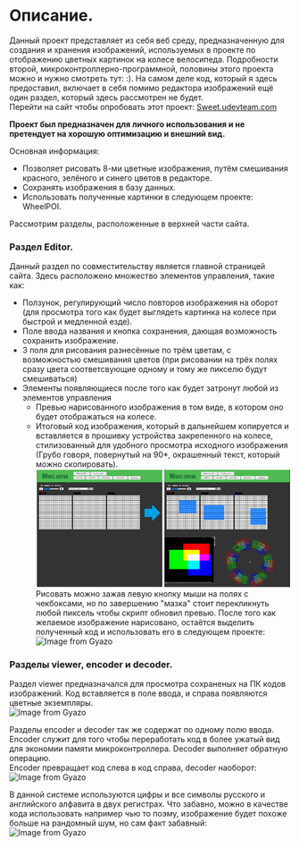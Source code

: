 # Описание.
Данный проект представляет из себя веб среду, предназначенную для создания и хранения изображений, используемых в проекте по отображению цветных картинок на колесе велосипеда. Подробности второй, микроконтроллерно-программной, половины этого проекта можно и нужно смотреть тут: :). На самом деле код, который я здесь предоставил, включает в себя помимо редактора изображений ещё один раздел, который здесь рассмотрен не будет.  
Перейти на сайт чтобы опробовать этот проект: [Sweet.udevteam.com](https://sweet.udevteam.com/)

**Проект был предназначен для личного использования и не претендует на хорошую оптимизацию и внешний вид.** 

Основная информация:
- Позволяет рисовать 8-ми цветные изображения, путём смешивания красного, зелёного и синего цветов в редакторе.
- Сохранять изображения в базу данных.
- Использовать полученные картинки в следующем проекте: WheelPOI.

Рассмотрим разделы, расположенные в верхней части сайта.

### Раздел Editor.
Данный раздел по совместительству является главной страницей сайта. Здесь расположено множество элементов управления, такие как: 
- Ползунок, регулирующий число повторов изображения на оборот (для просмотра того как будет выглядеть картинка на колесе при быстрой и медленной езде).
- Поле ввода названия и кнопка сохранения, дающая возможность сохранить изображение.
- 3 поля для рисования разнесённые по трём цветам, с возможностью смешивания цветов (при рисовании на трёх полях сразу цвета соответсвующие одному и тому же пикселю будут смешиваться)
- Элементы появляющиеся после того как будет затронут любой из элементов управления
    - Превью нарисованного изображения в том виде, в котором оно будет отображаться на колесе.
    - Итоговый код изображения, который в дальнейшем копируется и вставляется в прошивку устройства закрепенного на колесе, стилизованный для удобного просмотра исходного изображения (Грубо говоря, повернутый на 90*, окрашенный текст, который можно скопировать).  
![Interface](https://github.com/nanomikhail/wheelide/blob/master/images/img1.png) 
Рисовать можно зажав левую кнопку мыши на полях с чекбоксами, но по завершению "мазка" стоит перекликнуть любой пиксель чтобы скрипт обновил превью. После того как желаемое изображение нарисовано, остаётся выделить полученный код и использовать его в следующем проекте:  
![Image from Gyazo](https://i.gyazo.com/f0e0a22d1dce4f4148a238b5b36df5f8.gif)

### Разделы viewer, encoder и decoder.
Раздел viewer предназначался для просмотра сохраненых на ПК кодов изображений. Код вставляется в поле ввода, и справа появляются цветные экземпляры.  
![Image from Gyazo](https://i.gyazo.com/c9413de2737395aeb9f704eaa2f1219a.png)

Разделы encoder и decoder так же содержат по одному полю ввода.  
Encoder служит для того чтобы переработать код в более ужатый вид для экономии памяти микроконтроллера. Decoder выполняет обратную операцию.  
Encoder превращает код слева в код справа, decoder наоборот:  
![Image from Gyazo](https://i.gyazo.com/65eaabf6efd0cf7bee7e3d5d8d55a63c.png)  

В данной системе используются цифры и все символы русского и английского алфавита в двух регистрах. Что забавно, можно в качестве кода использовать например чью то поэму, изображение будет похоже больше на рандомный шум, но сам факт забавный:  
![Image from Gyazo](https://i.gyazo.com/e99892bd6f5c631454b78ee93594b0a6.png)
